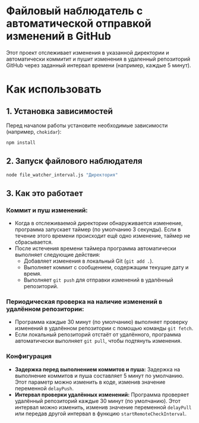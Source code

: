 # Файловый наблюдатель с автоматической отправкой изменений в GitHub

Этот проект отслеживает изменения в указанной директории и автоматически коммитит и пушит изменения в удаленный репозиторий GitHub через заданный интервал времени (например, каждые 5 минут).

# **Как использовать**

## **1. Установка зависимостей**

Перед началом работы установите необходимые зависимости (например, `chokidar`):

```bash
npm install
```
## **2. Запуск файлового наблюдателя**

```bash
node file_watcher_interval.js "Директория"
```

## **3. Как это работает**

### **Коммит и пуш изменений:**

- Когда в отслеживаемой директории обнаруживается изменение, программа запускает таймер (по умолчанию 3 секунды). Если в течение этого времени происходит ещё одно изменение, таймер не сбрасывается.
- После истечения времени таймера программа автоматически выполняет следующие действия:
    - Добавляет изменения в локальный Git (`git add .`).
    - Выполняет коммит с сообщением, содержащим текущие дату и время.
    - Выполняет `git push` для отправки изменений в удалённый репозиторий.

### **Периодическая проверка на наличие изменений в удалённом репозитории:**

- Программа каждые 30 минут (по умолчанию) выполняет проверку изменений в удалённом репозитории с помощью команды `git fetch`.
- Если локальный репозиторий отстаёт от удалённого, программа автоматически выполняет `git pull`, чтобы подтянуть изменения.

### **Конфигурация**

- **Задержка перед выполнением коммитов и пуша:** Задержка на выполнение коммитов и пуша составляет  5 минут по умолчанию. Этот параметр можно изменить в коде, изменив значение переменной `delayPush`.
- **Интервал проверки удалённых изменений:** Программа проверяет удалённый репозиторий каждые 30 минут (по умолчанию). Этот интервал можно изменить, изменив значение переменной `delayPull` или передав другой интервал в функцию `startRemoteCheckInterval`.
